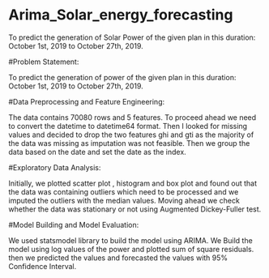 # Arima_Solar_energy_forecasting
To predict the generation of Solar Power of the given plan in this duration: October 1st, 2019 to October 27th, 2019.

#Problem Statement:

To predict the generation of power of the given plan in this duration:
October 1st, 2019 to October 27th, 2019.

#Data Preprocessing and Feature Engineering:

The data contains 70080 rows and 5 features. To proceed ahead we need to convert the datetime to datetime64 format. Then I looked for missing values and decided to drop the two features ghi and gti as the majority of the data was missing as imputation was not feasible. Then we group the data based on the date and set the date as the index.

#Exploratory Data Analysis: 

Initially, we plotted scatter plot , histogram and box plot and found out that the data was containing outliers which need to be processed and we imputed the outliers with the median values. Moving ahead we check whether the data was stationary or not using Augmented Dickey-Fuller test.

#Model Building and Model Evaluation:

We used statsmodel library to build the model using ARIMA. We Build the model using log values of the power and plotted sum of square residuals. then we predicted the values and forecasted the values with 95% Confidence Interval.

